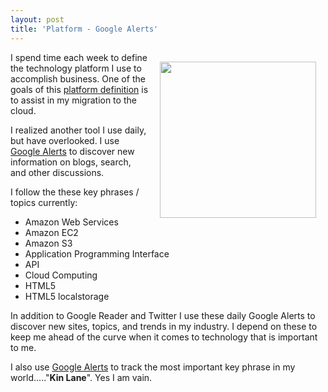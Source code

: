 ```yaml
---
layout: post
title: 'Platform - Google Alerts'
---
```

<img class="alignnone" style="padding: 15px;" title="Google Alerts" src="http://kinlane-productions.s3.amazonaws.com/google/google-alerts.jpg" alt="" width="250" align="right" />I spend time each week to define the technology platform I use to accomplish business. One of the goals of this <a href="http://www.kinlane.com/platform/">platform definition</a> is to assist in my migration to the cloud.<p></p>
I realized another tool I use daily, but have overlooked. I use <a href="http://www.google.com/alerts" target="_blank">Google Alerts</a> to discover new information on blogs, search, and other discussions.<p></p>
I follow the these key phrases / topics currently:
<ul class="mainlist">
	<li>Amazon Web Services</li>
	<li>Amazon EC2</li>
	<li>Amazon S3</li>
	<li>Application Programming Interface</li>
	<li>API</li>
	<li>Cloud Computing</li>
	<li>HTML5</li>
	<li>HTML5 localstorage</li>
</ul>
In addition to Google Reader and Twitter I use these daily Google Alerts to discover new sites, topics, and trends in my industry. I depend on these to keep me ahead of the curve when it comes to technology that is important to me.<p></p>
I also use <a href="http://www.google.com/alerts" target="_blank">Google Alerts</a> to track the most important key phrase in my world....."<strong>Kin Lane</strong>". Yes I am vain.
